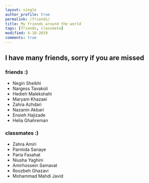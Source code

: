 ```yaml
---
layout: single
author_profile: true
permalink: /friends/
title: My friends around the world
tags: [friends, classmate]
modified: 4-10-2019
comments: true
---
```


## I have many friends, sorry if you are missed
### friends :)
* Negin Sheikhi
* Nargess Tavakoli
* Hedieh Malekshahi
* Maryam Khazaei 
* Zahra Azhdari
* Nazanin Akbari
* Ensieh Hajizade
* Helia Ghahreman 
### classmates :) 
* Zahra Amiri 
* Parmida Sanaye
* Paria Fasahat 
* Niusha Yaghini
* Amirhossein Samavat
* Roozbeh Ghazavi
* Mohammad Mahdi Javid
 